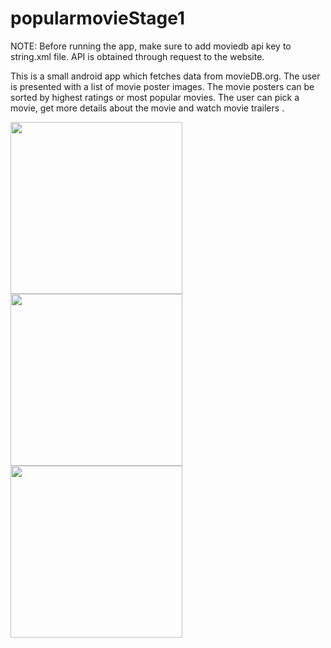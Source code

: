 # popularmovieStage1

NOTE:
Before running the app, make sure to add moviedb api key to string.xml file. API is obtained through request to the website.

This is a small android app which fetches data from movieDB.org. The user is presented with a list of movie poster images. The movie posters can be sorted by highest ratings or most popular movies. The user can pick a movie, get more details about the movie and watch movie trailers .

<img src="https://cloud.githubusercontent.com/assets/11304162/10153471/c01a9ebe-662a-11e5-87c4-7d31ef46e05d.jpg" length = "500" width="275">
<img src="https://cloud.githubusercontent.com/assets/11304162/10153661/9a6eec18-662c-11e5-8d8d-b8787dce7328.jpg" length = "500" width="275">
<img src="https://cloud.githubusercontent.com/assets/11304162/10153664/a270c396-662c-11e5-847e-d66a22bb8c75.jpg" length = "500" width="275">
